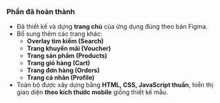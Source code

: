 ### Phần đã hoàn thành

- Đã thiết kế và dựng **trang chủ** của ứng dụng đúng theo bản Figma.
- Bổ sung thêm các trang khác:
  - **Overlay tìm kiếm (Search)**
  - **Trang khuyến mãi (Voucher)**
  - **Trang sản phẩm (Products)**
  - **Trang giỏ hàng (Cart)**
  - **Trang đơn hàng (Orders)**
  - **Trang cá nhân (Profile)**
- Toàn bộ được xây dựng bằng **HTML, CSS, JavaScript thuần**, hiển thị giao diện **theo kích thước mobile** giống thiết kế mẫu.
